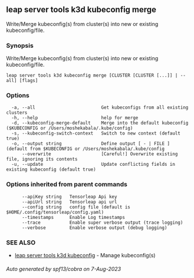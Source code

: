 ## leap server tools k3d kubeconfig merge

Write/Merge kubeconfig(s) from cluster(s) into new or existing kubeconfig/file.

### Synopsis

Write/Merge kubeconfig(s) from cluster(s) into new or existing kubeconfig/file.

```
leap server tools k3d kubeconfig merge [CLUSTER [CLUSTER [...]] | --all] [flags]
```

### Options

```
  -a, --all                         Get kubeconfigs from all existing clusters
  -h, --help                        help for merge
  -d, --kubeconfig-merge-default    Merge into the default kubeconfig ($KUBECONFIG or /Users/moshekabala/.kube/config)
  -s, --kubeconfig-switch-context   Switch to new context (default true)
  -o, --output string               Define output [ - | FILE ] (default from $KUBECONFIG or /Users/moshekabala/.kube/config
      --overwrite                   [Careful!] Overwrite existing file, ignoring its contents
  -u, --update                      Update conflicting fields in existing kubeconfig (default true)
```

### Options inherited from parent commands

```
      --apiKey string   Tensorleap Api key
      --apiUrl string   Tensorleap api url
      --config string   config file (default is $HOME/.config/tensorleap/config.yaml)
      --timestamps      Enable Log timestamps
      --trace           Enable super verbose output (trace logging)
      --verbose         Enable verbose output (debug logging)
```

### SEE ALSO

* [leap server tools k3d kubeconfig](leap_server_tools_k3d_kubeconfig.md)	 - Manage kubeconfig(s)

###### Auto generated by spf13/cobra on 7-Aug-2023
